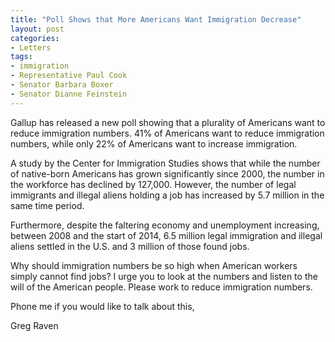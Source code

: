 ```yaml
---
title: "Poll Shows that More Americans Want Immigration Decrease"
layout: post
categories:
- Letters
tags:
- immigration
- Representative Paul Cook
- Senator Barbara Boxer
- Senator Dianne Feinstein
---
```


Gallup has released a new poll showing that a plurality of Americans want to reduce immigration numbers. 41% of Americans want to reduce immigration numbers, while only 22% of Americans want to increase immigration.

A study by the Center for Immigration Studies shows that while the number of native-born Americans has grown significantly since 2000, the number in the workforce has declined by 127,000. However, the number of legal immigrants and illegal aliens holding a job has increased by 5.7 million in the same time period.

Furthermore, despite the faltering economy and unemployment increasing, between 2008 and the start of 2014, 6.5 million legal immigration and illegal aliens settled in the U.S. and 3 million of those found jobs.

Why should immigration numbers be so high when American workers simply cannot find jobs? I urge you to look at the numbers and listen to the will of the American people. Please work to reduce immigration numbers.

Phone me if you would like to talk about this,

Greg Raven